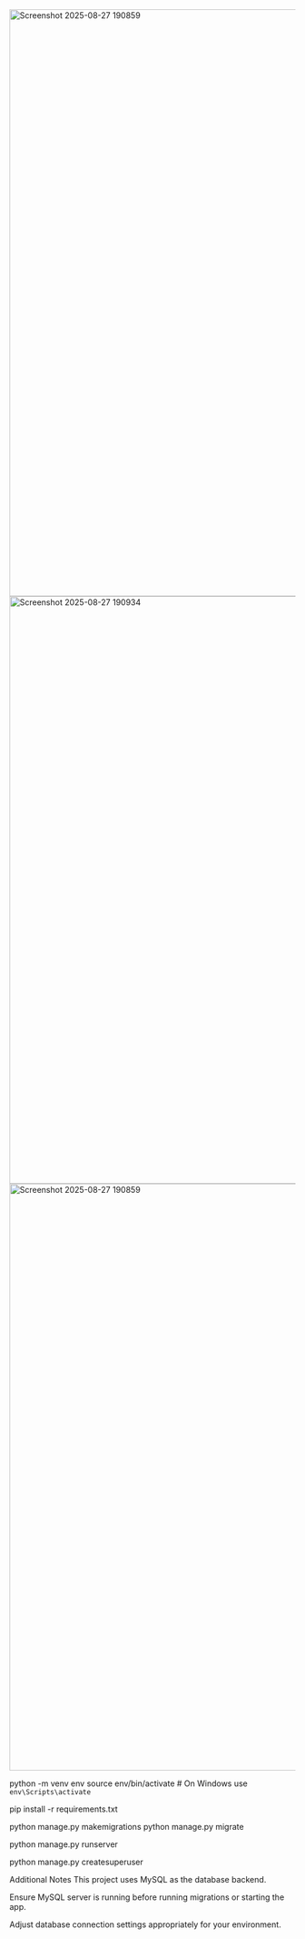 <img width="1919" height="1032" alt="Screenshot 2025-08-27 190859" src="https://github.com/user-attachments/assets/18ff41e6-332e-4c14-88b1-948e44dd01b5" />

<img width="1919" height="1033" alt="Screenshot 2025-08-27 190934" src="https://github.com/user-attachments/assets/60807bae-4d35-42f5-9cd2-15caa2fb62d7" />
<img width="1919" height="1032" alt="Screenshot 2025-08-27 190859" src="https://github.com/user-attachments/assets/6eb8ccd3-7bb4-4aa5-9046-778c3354a102" />




python -m venv env
source env/bin/activate  # On Windows use `env\Scripts\activate`

pip install -r requirements.txt

python manage.py makemigrations
python manage.py migrate

python manage.py runserver

python manage.py createsuperuser

Additional Notes
This project uses MySQL as the database backend.

Ensure MySQL server is running before running migrations or starting the app.

Adjust database connection settings appropriately for your environment.

